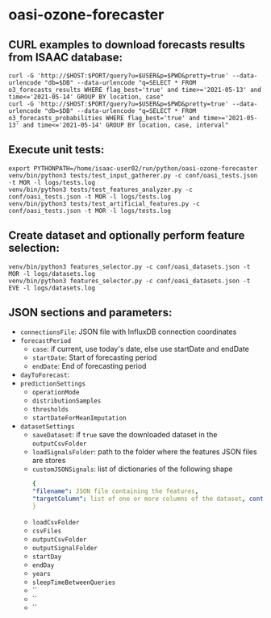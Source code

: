 # oasi-ozone-forecaster

## CURL examples to download forecasts results from ISAAC database:
```
curl -G 'http://$HOST:$PORT/query?u=$USER&p=$PWD&pretty=true' --data-urlencode "db=$DB" --data-urlencode "q=SELECT * FROM o3_forecasts_results WHERE flag_best='true' and time>='2021-05-13' and time<='2021-05-14' GROUP BY location, case"
curl -G 'http://$HOST:$PORT/query?u=$USER&p=$PWD&pretty=true' --data-urlencode "db=$DB" --data-urlencode "q=SELECT * FROM o3_forecasts_probabilities WHERE flag_best='true' and time>='2021-05-13' and time<='2021-05-14' GROUP BY location, case, interval"
```

## Execute unit tests:

```
export PYTHONPATH=/home/isaac-user02/run/python/oasi-ozone-forecaster
venv/bin/python3 tests/test_input_gatherer.py -c conf/oasi_tests.json -t MOR -l logs/tests.log
venv/bin/python3 tests/test_features_analyzer.py -c conf/oasi_tests.json -t MOR -l logs/tests.log
venv/bin/python3 tests/test_artificial_features.py -c conf/oasi_tests.json -t MOR -l logs/tests.log
```

## Create dataset and optionally perform feature selection:
```
venv/bin/python3 features_selector.py -c conf/oasi_datasets.json -t MOR -l logs/datasets.log
venv/bin/python3 features_selector.py -c conf/oasi_datasets.json -t EVE -l logs/datasets.log
```


## JSON sections and parameters:

- `connectionsFile`: JSON file with InfluxDB connection coordinates
- `forecastPeriod`
  - `case`: if current, use today's date, else use startDate and endDate
  - `startDate`: Start of forecasting period
  - `endDate`: End of forecasting period
- `dayToForecast`: 
- `predictionSettings`
  - `operationMode`
  - `distributionSamples`
  - `thresholds`
  - `startDateForMeanImputation`
- `datasetSettings`
  - `saveDataset`: if `true` save the downloaded dataset in the `outputCsvFolder`
  - `loadSignalsFolder`: path to the folder where the features JSON files are stores
  - `customJSONSignals`: list of dictionaries of the following shape
    ```yaml
	{
	"filename": JSON file containing the features, 
	"targetColumn": list of one or more columns of the dataset, containing the O3 values of the previous day. Ex: `["CHI__YO3__d1"]`}
	} 
  - `loadCsvFolder`
  - `csvFiles`
  - `outputCsvFolder`
  - `outputSignalFolder`
  - `startDay`
  - `endDay`
  - `years`
  - `sleepTimeBetweenQueries`
  - ``
  - ``
  - ``
